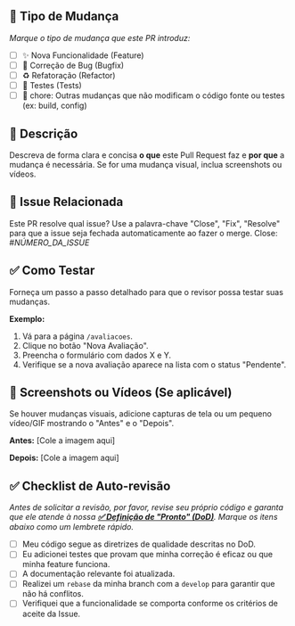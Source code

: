 ## 🎯 Tipo de Mudança

_Marque o tipo de mudança que este PR introduz:_
- [ ] ✨ Nova Funcionalidade (Feature)
- [ ] 🐞 Correção de Bug (Bugfix)
- [ ] ♻️ Refatoração (Refactor)
- [ ] 🧪 Testes (Tests)
- [ ] 🧹 chore: Outras mudanças que não modificam o código fonte ou testes (ex: build, config)

## 📝 Descrição

Descreva de forma clara e concisa **o que** este Pull Request faz e **por que** a mudança é necessária. Se for uma mudança visual, inclua screenshots ou vídeos.


## 🔗 Issue Relacionada

Este PR resolve qual issue? Use a palavra-chave "Close", "Fix", "Resolve" para que a issue seja fechada automaticamente ao fazer o merge.
Close: #_NÚMERO_DA_ISSUE_


## ✅ Como Testar

Forneça um passo a passo detalhado para que o revisor possa testar suas mudanças.

**Exemplo:**
1.  Vá para a página `/avaliacoes`.
2.  Clique no botão "Nova Avaliação".
3.  Preencha o formulário com dados X e Y.
4.  Verifique se a nova avaliação aparece na lista com o status "Pendente".

## 📸 Screenshots ou Vídeos (Se aplicável)

Se houver mudanças visuais, adicione capturas de tela ou um pequeno vídeo/GIF mostrando o "Antes" e o "Depois".

**Antes:**
[Cole a imagem aqui]

**Depois:**
[Cole a imagem aqui]

## ✅ Checklist de Auto-revisão

*Antes de solicitar a revisão, por favor, revise seu próprio código e garanta que ele atende à nossa **[✅ Definição de "Pronto" (DoD)](05-DEFINITION_OF_DONE.md)**. Marque os itens abaixo como um lembrete rápido.*
- [ ] Meu código segue as diretrizes de qualidade descritas no DoD.
- [ ] Eu adicionei testes que provam que minha correção é eficaz ou que minha feature funciona.
- [ ] A documentação relevante foi atualizada.
- [ ] Realizei um `rebase` da minha branch com a `develop` para garantir que não há conflitos.
- [ ] Verifiquei que a funcionalidade se comporta conforme os critérios de aceite da Issue.
